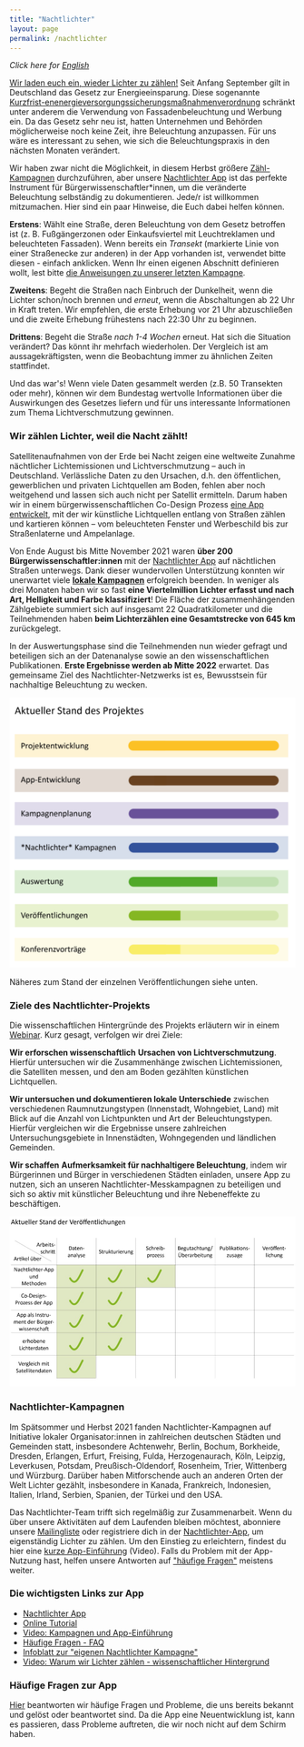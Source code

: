 ```yaml
---
title: "Nachtlichter"
layout: page
permalink: /nachtlichter
---
```


_Click here for [English](/nightlights)_

[Wir laden euch ein, wieder Lichter zu zählen!](#wir-zählen-lichter-weil-die-nacht-zählt) Seit Anfang September gilt in Deutschland das Gesetz zur Energieeinsparung. Diese sogenannte [Kurzfrist-enenergieversorgungssicherungsmaßnahmenverordnung](https://www.gesetze-im-internet.de/ensikumav/BJNR144600022.html) schränkt unter anderem die Verwendung von Fassadenbeleuchtung und Werbung ein. Da das Gesetz sehr neu ist, hatten Unternehmen und Behörden möglicherweise noch keine Zeit, ihre Beleuchtung anzupassen. Für uns wäre es interessant zu sehen, wie sich die Beleuchtungspraxis in den nächsten Monaten verändert.

Wir haben zwar nicht die Möglichkeit, in diesem Herbst größere [Zähl-Kampagnen](#nachtlichter-kampagnen) durchzuführen, aber unsere [Nachtlichter App](#die-wichtigsten-links-zur-app) ist das perfekte Instrument für Bürgerwissenschaftler\*innen, um die veränderte Beleuchtung selbständig zu dokumentieren. Jede/r ist willkommen mitzumachen. Hier sind ein paar Hinweise, die Euch dabei helfen können.

**Erstens**: Wählt eine Straße, deren Beleuchtung von dem Gesetz betroffen ist (z. B. Fußgängerzonen oder Einkaufsviertel mit Leuchtreklamen und beleuchteten Fassaden). Wenn bereits ein _Transekt_ (markierte Linie von einer Straßenecke zur anderen) in der App vorhanden ist, verwendet bitte diesen - einfach anklicken. Wenn Ihr einen eigenen Abschnitt definieren wollt, lest bitte [die Anweisungen zu unserer letzten Kampagne](/assets/docs/DE_Nachtlichter_Zeitkampagne.pdf).

**Zweitens**: Begeht die Straßen nach Einbruch der Dunkelheit, wenn die Lichter schon/noch brennen und _erneut_, wenn die Abschaltungen ab 22 Uhr in Kraft treten. Wir empfehlen, die erste Erhebung vor 21 Uhr abzuschließen und die zweite Erhebung frühestens nach 22:30 Uhr zu beginnen.

**Drittens**: Begeht die Straße _nach 1-4 Wochen_ erneut. Hat sich die Situation verändert? Das könnt ihr mehrfach wiederholen. Der Vergleich ist am aussagekräftigsten, wenn die Beobachtung immer zu ähnlichen Zeiten stattfindet.

Und das war's! Wenn viele Daten gesammelt werden (z.B. 50 Transekten oder mehr), können wir dem Bundestag wertvolle Informationen über die Auswirkungen des Gesetzes liefern und für uns interessante Informationen zum Thema Lichtverschmutzung gewinnen.

### Wir zählen Lichter, weil die Nacht zählt!

Satellitenaufnahmen von der Erde bei Nacht zeigen eine weltweite Zunahme nächtlicher Lichtemissionen und Lichtverschmutzung – auch in Deutschland. Verlässliche Daten zu den Ursachen, d.h. den öffentlichen, gewerblichen und privaten Lichtquellen am Boden, fehlen aber noch weitgehend und lassen sich auch nicht per Satellit ermitteln. Darum haben wir in einem bürgerwissenschaftlichen Co-Design Prozess [eine App entwickelt](https://lichter.nachtlicht-buehne.de/), mit der wir künstliche Lichtquellen entlang von Straßen zählen und kartieren können – vom beleuchteten Fenster und Werbeschild bis zur Straßenlaterne und Ampelanlage. 

Von Ende August bis Mitte November 2021 waren **über 200 Bürgerwissenschaftler:innen** mit der [Nachtlichter App](https://lichter.nachtlicht-buehne.de/) auf nächtlichen Straßen unterwegs. Dank dieser wundervollen Unterstützung konnten wir unerwartet viele **[lokale Kampagnen](#nachtlichter-kampagnen)** erfolgreich beenden. In weniger als drei Monaten haben wir so fast **eine Viertelmillion Lichter erfasst und nach Art, Helligkeit und Farbe klassifiziert**! Die Fläche der zusammenhängenden Zählgebiete summiert sich auf insgesamt 22 Quadratkilometer und die Teilnehmenden haben **beim Lichterzählen eine Gesamtstrecke von 645 km** zurückgelegt.

In der Auswertungsphase sind die Teilnehmenden nun wieder gefragt und beteiligen sich an der Datenanalyse sowie an den wissenschaftlichen Publikationen. **Erste Ergebnisse werden ab Mitte 2022** erwartet. Das gemeinsame Ziel des Nachtlichter-Netzwerks ist es, Bewusstsein für nachhaltige Beleuchtung zu wecken. 

![](/assets/img/website_project_progress.png)

Näheres zum Stand der einzelnen Veröffentlichungen siehe unten.

### Ziele des Nachtlichter-Projekts

Die wissenschaftlichen Hintergründe des Projekts erläutern wir in einem [Webinar](https://youtu.be/qACmiwkwZ78). Kurz gesagt, verfolgen wir drei Ziele:

**Wir erforschen wissenschaftlich** **Ursachen von Lichtverschmutzung**. Hierfür untersuchen wir die Zusammenhänge zwischen Lichtemissionen, die Satelliten messen, und den am Boden gezählten künstlichen Lichtquellen. 

**Wir untersuchen und dokumentieren lokale Unterschiede** zwischen verschiedenen Raumnutzungstypen (Innenstadt, Wohngebiet, Land) mit Blick auf die Anzahl von Lichtpunkten und Art der Beleuchtungstypen. Hierfür vergleichen wir die Ergebnisse unsere zahlreichen Untersuchungsgebiete in Innenstädten, Wohngegenden und ländlichen Gemeinden. 

**Wir schaffen** **Aufmerksamkeit für nachhaltigere Beleuchtung**, indem wir Bürgerinnen und Bürger in verschiedenen Städten einladen, unsere App zu nutzen, sich an unseren Nachtlichter-Messkampagnen zu beteiligen und sich so aktiv mit künstlicher Beleuchtung und ihre Nebeneffekte zu beschäftigen. 

![](/assets/img/website_publication_progress.png)

### Nachtlichter-Kampagnen

Im Spätsommer und Herbst 2021 fanden Nachtlichter-Kampagnen auf Initiative lokaler Organisator:innen in zahlreichen deutschen Städten und Gemeinden statt, insbesondere Achtenwehr, Berlin, Bochum, Borkheide, Dresden, Erlangen, Erfurt, Freising, Fulda, Herzogenaurach, Köln, Leipzig, Leverkusen, Potsdam, Preußisch-Oldendorf, Rosenheim, Trier, Wittenberg und Würzburg. Darüber haben Mitforschende auch an anderen Orten der Welt Lichter gezählt, insbesondere in Kanada, Frankreich, Indonesien, Italien, Irland, Serbien, Spanien, der Türkei und den USA.

Das Nachtlichter-Team trifft sich regelmäßig zur Zusammenarbeit. Wenn du über unsere Aktivitäten auf dem Laufenden bleiben möchtest, abonniere unsere [Mailingliste](https://www.listserv.dfn.de/sympa/subscribe/nachtlicht-buehne) oder registriere dich in der [Nachtlichter-App](https://lichter.nachtlicht-buehne.de/), um eigenständig Lichter zu zählen. Um den Einstieg zu erleichtern, findest du hier eine [kurze App-Einführung](https://youtu.be/kvwuCo4zsTU) (Video). Falls du Problem mit der App-Nutzung hast, helfen unsere Antworten auf ["häufige Fragen"](#häufige-fragen-zur-app) meistens weiter.

### Die wichtigsten Links zur App

- [Nachtlichter App](https://lichter.nachtlicht-buehne.de/)
- [Online Tutorial](/assets/docs/nl_tutorial_de/tutorial.html)
- [Video: Kampagnen und App-Einführung](https://youtu.be/kvwuCo4zsTU)
- [Häufige Fragen - FAQ](https://docs.google.com/document/d/1Iaj1G3uAXcaUdEQEBfNktKA9AV2gCoMHwh-mUMZ8Mtc/edit#)
- [Infoblatt zur "eigenen Nachtlichter Kampagne"](https://nachtlicht-buehne.de/wp-content/uploads/2022/03/DE_mini_Nachtlichter_campaign.pdf)
- [Video: Warum wir Lichter zählen - wissenschaftlicher Hintergrund](https://youtu.be/qACmiwkwZ78)

### Häufige Fragen zur App

[Hier](https://docs.google.com/document/d/1Iaj1G3uAXcaUdEQEBfNktKA9AV2gCoMHwh-mUMZ8Mtc/edit#) beantworten wir häufige Fragen und Probleme, die uns bereits bekannt und gelöst oder beantwortet sind. Da die App eine Neuentwicklung ist, kann es passieren, dass Probleme auftreten, die wir noch nicht auf dem Schirm haben.
